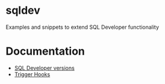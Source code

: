 # sqldev
Examples and snippets to extend SQL Developer functionality

# Documentation

- [SQL Developer versions](docs/sqldev-versions.md)
- [Trigger Hooks](docs/trigger-hooks.md)
